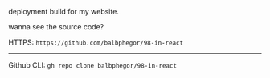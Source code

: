 deployment build for my website.

wanna see the source code?

HTTPS: `https://github.com/balbphegor/98-in-react`

---

Github CLI: `gh repo clone balbphegor/98-in-react` 
